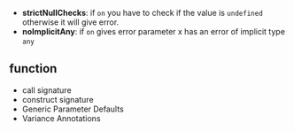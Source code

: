 - **strictNullChecks**: if ``on`` you have to check if the value is ``undefined`` otherwise it will give error.
- **noImplicitAny**: if ``on`` gives error parameter x has an error of implicit type ``any``

## function  

- call signature
- construct signature
- Generic Parameter Defaults
- Variance Annotations